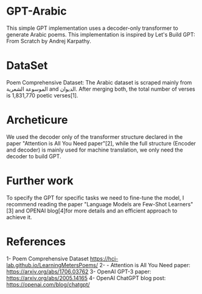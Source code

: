 # GPT-Arabic
This simple GPT implementation uses a decoder-only transformer to generate Arabic poems. This implementation is inspired by Let's Build GPT: From Scratch by Andrej Karpathy.
# DataSet
Poem Comprehensive Dataset: The Arabic dataset is scraped mainly from الموسوعة الشعرية and الديوان. After merging both, the total number of verses is 1,831,770 poetic verses[1].
# Archeticure
We used the decoder only of the transformer structure declared in the paper "Attention is All You Need paper"[2], while the full structure (Encoder and decoder) is mainly used for machine translation, we only need
the decoder to build GPT. 
# Further work
To specify the GPT for specific tasks we need to fine-tune the model, I recommend reading the paper "Language Models are Few-Shot Learners"[3] and OPENAI blog[4]for more details and an efficient approach to achieve it.

# References
1- Poem Comprehensive Dataset https://hci-lab.github.io/LearningMetersPoems/
2- - Attention is All You Need paper: https://arxiv.org/abs/1706.03762
3- OpenAI GPT-3 paper: https://arxiv.org/abs/2005.14165 
4- OpenAI ChatGPT blog post: https://openai.com/blog/chatgpt/
